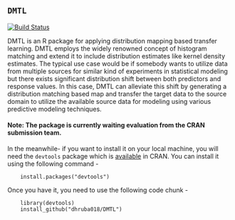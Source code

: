 ## `DMTL`

[![Build Status](https://www.travis-ci.com/dhruba018/DMTL.svg?branch=main)](https://www.travis-ci.com/dhruba018/DMTL)

DMTL is an R package for applying distribution mapping based transfer learning. DMTL employs the widely renowned concept of histogram matching and extend it to include distribution estimates like kernel density estimates. The typical use case would be if somebody wants to utilize data from multiple sources for similar kind of experiments in statistical modeling but there exists significant distribution shift between both predictors and response values. In this case, DMTL can alleviate this shift by generating a distribution matching based map and transfer the target data to the source domain to utilize the available source data for modeling using various predictive modeling techniques.  

#### Note: The package is currently waiting evaluation from the CRAN submission team. 
In the meanwhile- if you want to install it on your local machine, you will need the `devtools` package which is [available](https://CRAN.R-project.org/package=devtools) in CRAN. You can install it using the following command -  
		
		install.packages("devtools")

Once you have it, you need to use the following code chunk -  
		
		library(devtools)  
		install_github("dhruba018/DMTL")  


